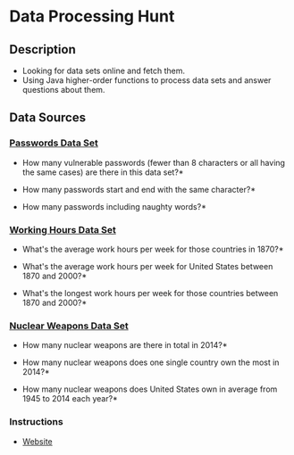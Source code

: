 # Data Processing Hunt

## Description

- Looking for data sets online and fetch them.
- Using Java higher-order functions to process data sets and answer questions about them. 

## Data Sources

### [Passwords Data Set](http://datashaping.com/passwords.txt)

- How many vulnerable passwords (fewer than 8 characters or all having the same cases) are there in this data set?*

- How many passwords start and end with the same character?*

- How many passwords including naughty words?*

### [Working Hours Data Set](https://ourworldindata.org/working-hours/)

- What's the average work hours per week for those countries in 1870?*

- What's the average work hours per week for United States between 1870 and 2000?*

- What's the longest work hours per week for those countries between 1870 and 2000?*

### [Nuclear Weapons Data Set](https://ourworldindata.org/nuclear-weapons/)

- How many nuclear weapons are there in total in 2014?*

- How many nuclear weapons does one single country own the most in 2014?*

- How many nuclear weapons does United States own in average from 1945 to 2014 each year?*

### Instructions

- [Website](http://www.cs.grinnell.edu/~osera/courses/csc207/17sp/homeworks/data-processing-hunt.html)

